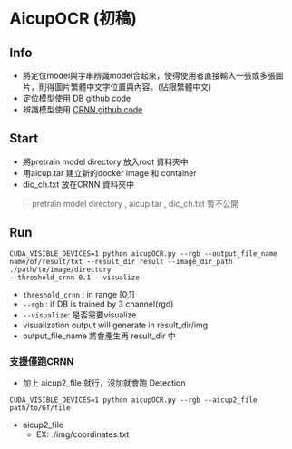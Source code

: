 # AicupOCR (初稿)
## Info
- 將定位model與字串辨識model合起來，使得使用者直接輸入一張或多張圖片，則得圖片繁體中文字位置與內容。(佔限繁體中文)
- 定位模型使用 [DB github code](https://github.com/MhLiao/DB)
- 辨識模型使用 [CRNN github code](https://github.com/clovaai/deep-text-recognition-benchmark) 
## Start
- 將pretrain model directory 放入root  資料夾中
- 用aicup.tar 建立新的docker image 和 container
- dic_ch.txt 放在CRNN 資料夾中
> pretrain model directory , aicup.tar , dic_ch.txt 暫不公開
## Run
~~~bash= python!
CUDA_VISIBLE_DEVICES=1 python aicupOCR.py --rgb --output_file_name name/of/result/txt --result_dir result --image_dir_path ./path/to/image/directory
--threshold_crnn 0.1 --visualize
~~~
- `threshold_crnn` : in range [0,1]
- `--rgb` : if DB is trained by 3 channel(rgd)
- `--visualize`: 是否需要visualize
- visualization output will generate in result_dir/img
- output_file_name 將會產生再 result_dir 中
### 支援僅跑CRNN
- 加上 aicup2_file 就行，沒加就會跑 Detection
~~~bash= python!
CUDA_VISIBLE_DEVICES=1 python aicupOCR.py --rgb --aicup2_file path/to/GT/file
~~~
- aicup2_file 
    - EX: ./img/coordinates.txt
